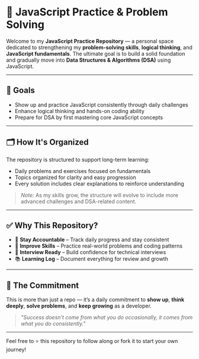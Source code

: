 # 🧠 JavaScript Practice & Problem Solving

Welcome to my **JavaScript Practice Repository** — a personal space dedicated to strengthening my **problem-solving skills**, **logical thinking**, and **JavaScript fundamentals**. The ultimate goal is to build a solid foundation and gradually move into **Data Structures & Algorithms (DSA)** using JavaScript.

---

## 🎯 Goals

- Show up and practice JavaScript consistently through daily challenges  
- Enhance logical thinking and hands-on coding ability  
- Prepare for DSA by first mastering core JavaScript concepts  

---

## 🗂️ How It's Organized

The repository is structured to support long-term learning:

- Daily problems and exercises focused on fundamentals  
- Topics organized for clarity and easy progression  
- Every solution includes clear explanations to reinforce understanding  

> *Note:* As my skills grow, the structure will evolve to include more advanced challenges and DSA-related content.

---

## ✅ Why This Repository?

- 📌 **Stay Accountable** – Track daily progress and stay consistent  
- 💪 **Improve Skills** – Practice real-world problems and coding patterns  
- 💼 **Interview Ready** – Build confidence for technical interviews  
- 📚 **Learning Log** – Document everything for review and growth  

---

## 🚀 The Commitment

This is more than just a repo — it’s a daily commitment to **show up**, **think deeply**, **solve problems**, and **keep growing** as a developer.

> *"Success doesn't come from what you do occasionally, it comes from what you do consistently."*

---

Feel free to ⭐ this repository to follow along or fork it to start your own journey!

